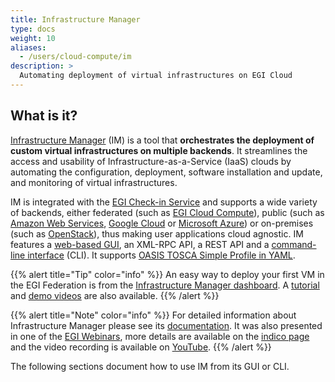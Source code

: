 ```yaml
---
title: Infrastructure Manager
type: docs
weight: 10
aliases:
  - /users/cloud-compute/im
description: >
  Automating deployment of virtual infrastructures on EGI Cloud
---
```


## What is it?

[Infrastructure Manager](https://im.egi.eu/) (IM) is a tool that
**orchestrates the deployment of custom virtual infrastructures on multiple
backends**. It streamlines the access and usability of Infrastructure-as-a-Service
(IaaS) clouds by automating the configuration, deployment, software installation
and update, and monitoring of virtual infrastructures.

IM is integrated with the [EGI Check-in Service](../../../aai/check-in) and supports
a wide variety of backends, either federated (such as
[EGI Cloud Compute](../../cloud-compute)), public (such as
[Amazon Web Services](https://aws.amazon.com/),
[Google Cloud](https://cloud.google.com/) or
[Microsoft Azure](https://azure.microsoft.com/)) or on-premises (such as
[OpenStack](../../../getting-started/openstack)),
thus making user applications cloud agnostic.
IM features a [web-based GUI](https://im.egi.eu/),
an XML-RPC API, a REST API and a [command-line interface](./cli) (CLI).
It supports
[OASIS TOSCA Simple Profile in YAML](https://docs.oasis-open.org/tosca/TOSCA-Simple-Profile-YAML/v1.0/csprd01/TOSCA-Simple-Profile-YAML-v1.0-csprd01.html).

{{% alert title="Tip" color="info" %}} An easy way to deploy your first VM
in the EGI Federation is from the
[Infrastructure Manager dashboard](https://im.egi.eu/).
A [tutorial](https://imdocs.readthedocs.io/en/latest/dashboard.html#usage) and
[demo videos](https://youtube.com/playlist?list=PLgPH186Qwh_37AMhEruhVKZSfoYpHkrUp) are also available.
{{% /alert %}}

{{% alert title="Note" color="info" %}} For detailed information about
Infrastructure Manager please see its [documentation](https://imdocs.readthedocs.io).
It was also presented in one of the
[EGI Webinars](https://www.egi.eu/trainings-and-webinars/), more details are available on the
[indico page](https://indico.egi.eu/event/5495/) and the video recording is available on
[YouTube](https://youtu.be/Q9VsYjI1mD4).
{{% /alert %}}

The following sections document how to use IM from its GUI or CLI.
